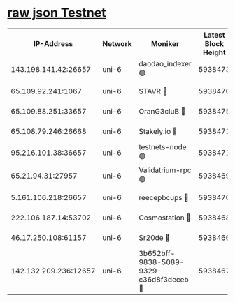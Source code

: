 [raw json Testnet](https://rpc-check.junot.stavr.tech/junot/rpc-junot-result.json)
=


<table><tr><th>IP-Address</th><th>Network</th><th>Moniker</th><th>Latest Block Height</th><th>Earliest Block Height</th><th>Catching Up</th><th>Tx Index</th><th>Voting Power</th><th>Scan Time</th></tr><tr><td>143.198.141.42:26657</td><td>uni-6</td><td>daodao_indexer 🟢</td><td>5938473</td><td>1</td><td>False</td><td>off</td><td>0</td><td>2023-12-10T03:40:19.711069018UTC</td></tr><tr><td>65.109.92.241:1067</td><td>uni-6</td><td>STAVR 🔴</td><td>5938470</td><td>1138541</td><td>False</td><td>on</td><td>6042</td><td>2023-12-10T03:40:09.181680254UTC</td></tr><tr><td>65.109.88.251:33657</td><td>uni-6</td><td>OranG3cluB 🔴</td><td>5938475</td><td>1138541</td><td>False</td><td>on</td><td>11</td><td>2023-12-10T03:40:24.165118937UTC</td></tr><tr><td>65.108.79.246:26668</td><td>uni-6</td><td>Stakely.io 🔴</td><td>5938471</td><td>1570872</td><td>False</td><td>on</td><td>1192034</td><td>2023-12-10T03:40:10.230421584UTC</td></tr><tr><td>95.216.101.38:36657</td><td>uni-6</td><td>testnets-node 🟢</td><td>5938471</td><td>1615130</td><td>False</td><td>on</td><td>0</td><td>2023-12-10T03:40:12.677414729UTC</td></tr><tr><td>65.21.94.31:27957</td><td>uni-6</td><td>Validatrium-rpc 🟢</td><td>5938469</td><td>2943363</td><td>False</td><td>on</td><td>0</td><td>2023-12-10T03:40:04.650336647UTC</td></tr><tr><td>5.161.106.218:26657</td><td>uni-6</td><td>reecepbcups 🔴</td><td>5938470</td><td>4468422</td><td>False</td><td>on</td><td>105015</td><td>2023-12-10T03:40:09.891810675UTC</td></tr><tr><td>222.106.187.14:53702</td><td>uni-6</td><td>Cosmostation 🔴</td><td>5938468</td><td>5344501</td><td>False</td><td>on</td><td>110003</td><td>2023-12-10T03:40:02.179598511UTC</td></tr><tr><td>46.17.250.108:61157</td><td>uni-6</td><td>Sr20de 🔴</td><td>5938466</td><td>5727371</td><td>False</td><td>on</td><td>28</td><td>2023-12-10T03:39:56.254364352UTC</td></tr><tr><td>142.132.209.236:12657</td><td>uni-6</td><td>3b652bff-9838-5089-9329-c36d8f3deceb 🔴</td><td>5938467</td><td>5921280</td><td>False</td><td>on</td><td>157563</td><td>2023-12-10T03:40:00.727593117UTC</td></tr></table>